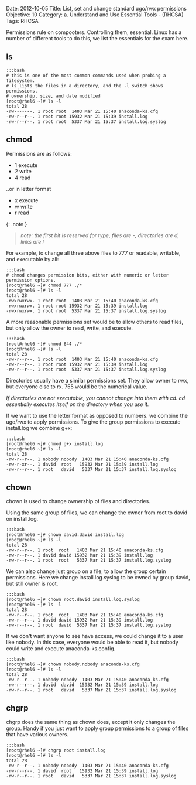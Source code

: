 Date: 2012-10-05
Title: List, set and change standard ugo/rwx permissions
Objective: 10
Category: a. Understand and Use Essential Tools - (RHCSA)
Tags: RHCSA

Permissions rule on compooters. Controlling them, essential. Linux has a number of different tools to do this, we list the essentials for the exam here.

<b>ls</b>
--
 
    :::bash
    # this is one of the most common commands used when probing a filesystem.
    # ls lists the files in a directory, and the -l switch shows permissions, 
    # ownership, size, and date modified 
    [root@rhel6 ~]# ls -l
    total 28
    -rw-------. 1 root root  1403 Mar 21 15:40 anaconda-ks.cfg
    -rw-r--r--. 1 root root 15932 Mar 21 15:39 install.log
    -rw-r--r--. 1 root root  5337 Mar 21 15:37 install.log.syslog

<b>chmod</b>
--

Permissions are as follows:

* 1 execute
* 2 write
* 4 read

..or in letter format

* x execute
* w write
* r read


{: .note }
>
> *note: the first bit is reserved for type, files are -, directories are d, links are l*



For example, to change all three above files to 777 or readable, writable, and executable by all:
 
    :::bash
    # chmod changes permission bits, either with numeric or letter permission options.
    [root@rhel6 ~]# chmod 777 ./*
    [root@rhel6 ~]# ls -l
    total 28
    -rwxrwxrwx. 1 root root  1403 Mar 21 15:40 anaconda-ks.cfg
    -rwxrwxrwx. 1 root root 15932 Mar 21 15:39 install.log
    -rwxrwxrwx. 1 root root  5337 Mar 21 15:37 install.log.syslog
    
A more reasonable permissions set would be to allow others to read files, but only allow the owner to read, write, and execute. 

    :::bash
    [root@rhel6 ~]# chmod 644 ./*
    [root@rhel6 ~]# ls -l
    total 28
    -rw-r--r--. 1 root root  1403 Mar 21 15:40 anaconda-ks.cfg
    -rw-r--r--. 1 root root 15932 Mar 21 15:39 install.log
    -rw-r--r--. 1 root root  5337 Mar 21 15:37 install.log.syslog


Directories usually have a similar permissions set. They allow owner to rwx, but everyone else to rx. 755 would be the numerical value. 

*If directories are not executable, you cannot change into them with cd. cd essentially executes itself on the directory when you use it.*

If we want to use the letter format as opposed to numbers. we combine the ugo/rwx to apply permissions. To give the group permissions to execute install.log we combine g+x:

    :::bash
    [root@rhel6 ~]# chmod g+x install.log
    [root@rhel6 ~]# ls -l
    total 28
    -rw-r--r--. 1 nobody nobody  1403 Mar 21 15:40 anaconda-ks.cfg
    -rw-r-xr--. 1 david  root   15932 Mar 21 15:39 install.log
    -rw-r--r--. 1 root   david   5337 Mar 21 15:37 install.log.syslog

<b>chown</b>
--

chown is used to change ownership of files and directories. 

Using the same group of files, we can change the owner from root to david on install.log.

    :::bash
    [root@rhel6 ~]# chown david.david install.log
    [root@rhel6 ~]# ls -l
    total 28
    -rw-r--r--. 1 root  root   1403 Mar 21 15:40 anaconda-ks.cfg
    -rw-r--r--. 1 david david 15932 Mar 21 15:39 install.log
    -rw-r--r--. 1 root  root   5337 Mar 21 15:37 install.log.syslog

We can also change just group on a file, to allow the group certain permissions. Here we change install.log.syslog to be owned by group david, but still owner is root.

    :::bash
    [root@rhel6 ~]# chown root.david install.log.syslog 
    [root@rhel6 ~]# ls -l
    total 28
    -rw-r--r--. 1 root  root   1403 Mar 21 15:40 anaconda-ks.cfg
    -rw-r--r--. 1 david david 15932 Mar 21 15:39 install.log
    -rw-r--r--. 1 root  david  5337 Mar 21 15:37 install.log.syslog

If we don't want anyone to see have access, we could change it to a user like nobody. In this case, everyone would be able to read it, but nobody could write and execute anaconda-ks.config.

    :::bash
    [root@rhel6 ~]# chown nobody.nobody anaconda-ks.cfg 
    [root@rhel6 ~]# ls -l
    total 28
    -rw-r--r--. 1 nobody nobody  1403 Mar 21 15:40 anaconda-ks.cfg
    -rw-r--r--. 1 david  david  15932 Mar 21 15:39 install.log
    -rw-r--r--. 1 root   david   5337 Mar 21 15:37 install.log.syslog

<b>chgrp</b>
--

chgrp does the same thing as chown does, except it only changes the group. Handy if you just want to apply group permissions to a group of files that have various owners. 

    :::bash 
    [root@rhel6 ~]# chgrp root install.log
    [root@rhel6 ~]# ls -l
    total 28
    -rw-r--r--. 1 nobody nobody  1403 Mar 21 15:40 anaconda-ks.cfg
    -rw-r--r--. 1 david  root   15932 Mar 21 15:39 install.log
    -rw-r--r--. 1 root   david   5337 Mar 21 15:37 install.log.syslog
